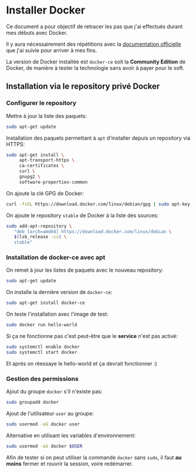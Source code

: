 # Installer Docker

Ce document a pour objectif de retracer les pas que j'ai effectués durant mes débuts avec Docker.

Il y aura nécessairement des répétitions avec la [documentation officielle](https://docs.docker.com/install/linux/docker-ce/debian/#install-docker-ce) que j'ai suivie pour arriver à mes fins.

La version de Docker installée est `docker-ce` soit la **Community Edition** de Docker, de manière à tester la technologie sans avoir à payer pour le soft.

## Installation via le repository privé Docker

### Configurer le repository

Mettre à jour la liste des paquets:

```bash
sudo apt-get update
```

Installation des paquets permettant à `apt` d'installer depuis un repository via HTTPS:

```bash
sudo apt-get install \
     apt-transport-https \
     ca-certificates \
     curl \
     gnupg2 \
     software-properties-common
```

On ajoute la clé GPG de Docker:

```bash
curl -fsSL https://download.docker.com/linux/debian/gpg | sudo apt-key add -
```

On ajoute le repository `stable` de Docker à la liste des sources:

```bash
sudo add-apt-repository \
   "deb [arch=amd64] https://download.docker.com/linux/debian \
   $(lsb_release -cs) \
   stable"
```

### Installation de docker-ce avec apt

On remet à jour les listes de paquets avec le nouveau repository:

```bash
sudo apt-get update
```

On installe la dernière version de `docker-ce`:

```bash
sudo apt-get install docker-ce
```

On teste l'installation avec l'image de test:

```bash
sudo docker run hello-world
```

Si ça ne fonctionne pas c'est peut-être que le **service** n'est pas activé:

```bash
sudo systemctl enable docker
sudo systemctl start docker
```

Et après on réessaye le hello-world et ça devrait fonctionner :)

### Gestion des permissions

Ajout du groupe `docker` s'il n'existe pas:

```bash
sudo groupadd docker
```

Ajout de l'utilisateur `user` au groupe:

```bash
sudo usermod -aG docker user
```

Alternative en utilisant les variables d'environnement:

```bash
sudo usermod -aG docker $USER
```

Afin de tester si on peut utiliser la commande `docker` sans `sudo`, il faut **au moins** fermer et rouvrir la session, voire redémarrer.
